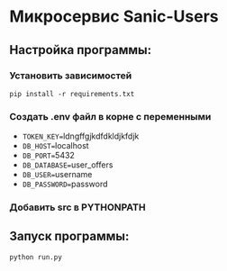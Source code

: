 # Микросервис Sanic-Users
## Настройка программы:
### Установить зависимостей
`pip install -r requirements.txt`
### Создать .env файл в корне с переменными
* `TOKEN_KEY=`ldngffgjkdfdkldjkfdjk
* `DB_HOST=`localhost
* `DB_PORT=`5432
* `DB_DATABASE=`user_offers
* `DB_USER=`username
* `DB_PASSWORD=`password
### Добавить src в PYTHONPATH
## Запуск программы:
`python run.py`